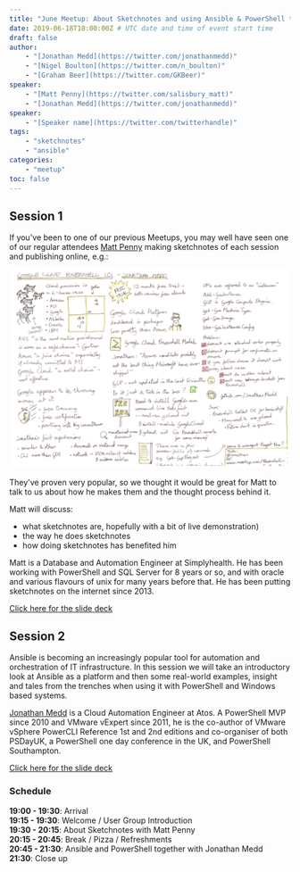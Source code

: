 ```yaml
---
title: "June Meetup: About Sketchnotes and using Ansible & PowerShell together!"
date: 2019-06-18T18:00:00Z # UTC date and time of event start time
draft: false
author: 
    - "[Jonathan Medd](https://twitter.com/jonathanmedd)"
    - "[Nigel Boulton](https://twitter.com/n_boulton)"
    - "[Graham Beer](https://twitter.com/GKBeer)"
speaker: 
    - "[Matt Penny](https://twitter.com/salisbury_matt)"
    - "[Jonathan Medd](https://twitter.com/jonathanmedd)"
speaker: 
    - "[Speaker name](https://twitter.com/twitterhandle)"
tags: 
    - "sketchnotes"
    - "ansible"
categories: 
    - "meetup"
toc: false
---
```


## Session 1

If you've been to one of our previous Meetups, you may well have seen one of our regular attendees [Matt Penny](https://twitter.com/salisbury_matt) making sketchnotes of each session and publishing online, e.g.:

[![](images/D2QcrxHXcAAnFv7.jfif)](images/D2QcrxHXcAAnFv7.jfif)

They've proven very popular, so we thought it would be great for Matt to talk to us about how he makes them and the thought process behind it.

Matt will discuss:
- what sketchnotes are, hopefully with a bit of live demonstration)
- the way he does sketchnotes
- how doing sketchnotes has benefited him

Matt is a Database and Automation Engineer at Simplyhealth. He has been working with PowerShell and SQL Server for 8 years or so, and with oracle and various flavours of unix for many years before that. He has been putting sketchnotes on the internet since 2013.

[Click here for the slide deck](https://github.com/powershellorguk/SouthCoast/tree/master/Meetups/2019/June)

## Session 2

Ansible is becoming an increasingly popular tool for automation and orchestration of IT infrastructure. In this session we will take an introductory look at Ansible as a platform and then some real-world examples, insight and tales from the trenches when using it with PowerShell and Windows based systems.

[Jonathan Medd](https://twitter.com/jonathanmedd) is a Cloud Automation Engineer at Atos. A PowerShell MVP since 2010 and VMware vExpert since 2011, he is the co-author of VMware vSphere PowerCLI Reference 1st and 2nd editions and co-organiser of both PSDayUK, a PowerShell one day conference in the UK, and PowerShell Southampton.

[Click here for the slide deck](https://github.com/powershellorguk/SouthCoast/tree/master/Meetups/2019/June)

### Schedule

**19:00 - 19:30**: Arrival  
**19:15 - 19:30**: Welcome / User Group Introduction  
**19:30 - 20:15**: About Sketchnotes with Matt Penny  
**20:15 - 20:45**: Break / Pizza / Refreshments  
**20:45 - 21:30**: Ansible and PowerShell together with Jonathan Medd  
**21:30**: Close up